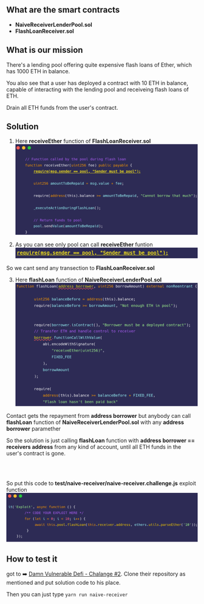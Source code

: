 ## What are the smart contracts 
- **NaiveReceiverLenderPool.sol** 
- **FlashLoanReceiver.sol** 


## What is our mission
There's a lending pool offering quite expensive flash loans of Ether, which has 1000 ETH in balance.

You also see that a user has deployed a contract with 10 ETH in balance, capable of interacting with the lending pool and receiveing flash loans of ETH.

Drain all ETH funds from the user's contract.

## Solution 

1. Here **receiveEther** function of **FlashLoanReceiver.sol**
![s1](pictures/s1.png) 


2. As you can see only pool can call **receiveEther** funtion
![s2](pictures/s2.png) 

So we cant send any transection to **FlashLoanReceiver.sol** 

3. Here **flashLoan** function of **NaiveReceiverLenderPool.sol**
![s3](pictures/s3.png) 

Contact gets the repayment from **address borrower** but anybody can call **flashLoan** function of **NaiveReceiverLenderPool.sol** with any **address borrower** paramether

So the solution is just calling **flashLoan** function with **address borrower == receivers address** from any kind of account, until all ETH funds in the user's contract is gone.

<br> </br>

So put this code to **test/naive-receiver/naive-receiver.challenge.js** exploit function
![s4](pictures/s4.png) 


## How to test it
got to ➡️ [Damn Vulnerable Defi - Chalange #2](https://www.damnvulnerabledefi.xyz/challenges/2.html). Clone their repository as mentioned and put solution code to his place.

Then you can just type `yarn run naive-receiver`

